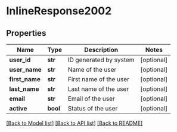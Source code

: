 # InlineResponse2002

## Properties
Name | Type | Description | Notes
------------ | ------------- | ------------- | -------------
**user_id** | **str** | ID generated by system | [optional] 
**user_name** | **str** | Name of the user | [optional] 
**first_name** | **str** | First name of the user | [optional] 
**last_name** | **str** | Last name of the user | [optional] 
**email** | **str** | Email of the user | [optional] 
**active** | **bool** | Status of the user | [optional] 

[[Back to Model list]](../README.md#documentation-for-models) [[Back to API list]](../README.md#documentation-for-api-endpoints) [[Back to README]](../README.md)


